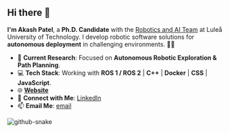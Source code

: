 ## Hi there 👋

**I'm Akash Patel**, a **Ph.D. Candidate** with the [Robotics and AI Team](https://github.com/LTU-RAI) at Luleå University of Technology. I develop robotic software solutions for **autonomous deployment** in challenging environments. 👨‍🔧

- 🤖 **Current Research**: Focused on **Autonomous Robotic Exploration & Path Planning**.
- 💻 **Tech Stack**: Working with **ROS 1 / ROS 2** | **C++** | **Docker** | **CSS** | **JavaScript**.
- 🌐 [**Website**](https://aakapatel.netlify.app/) 
- 🔗 **Connect with Me**: [LinkedIn](https://www.linkedin.com/in/aakapatel/)
- 📫 **Email Me**: [email](mailto:patelakash94293@gmail.com)

<picture>
  <source media="(prefers-color-scheme: dark)" srcset="https://github.com/aakapatel/aakapatel/blob/output/github-contribution-grid-snake-dark.svg" />
  <source media="(prefers-color-scheme: light)" srcset="https://github.com/aakapatel/aakapatel/blob/output/github-contribution-grid-snake.svg" />
  <img alt="github-snake" src="github-snake.svg" />
</picture>
